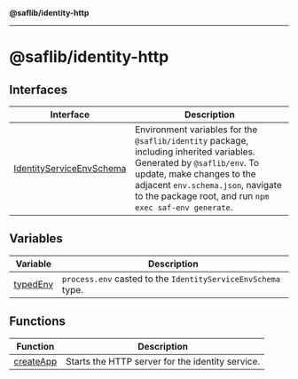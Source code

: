 **@saflib/identity-http**

***

# @saflib/identity-http

## Interfaces

| Interface | Description |
| ------ | ------ |
| [IdentityServiceEnvSchema](interfaces/IdentityServiceEnvSchema.md) | Environment variables for the `@saflib/identity` package, including inherited variables. Generated by `@saflib/env`. To update, make changes to the adjacent `env.schema.json`, navigate to the package root, and run `npm exec saf-env generate`. |

## Variables

| Variable | Description |
| ------ | ------ |
| [typedEnv](variables/typedEnv.md) | `process.env` casted to the `IdentityServiceEnvSchema` type. |

## Functions

| Function | Description |
| ------ | ------ |
| [createApp](functions/createApp.md) | Starts the HTTP server for the identity service. |
